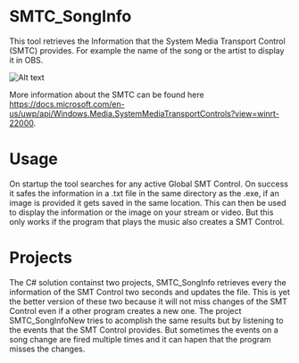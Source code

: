 # SMTC_SongInfo

This tool retrieves the Information that the System Media Transport Control (SMTC) provides. For example the name of the song or the artist to display it in OBS.

![Alt text](https://docs.microsoft.com/en-us/uwp/api/windows.media/images/smtc.png?view=winrt-22000 "System Media Transport Control")

More information about the SMTC can be found here https://docs.microsoft.com/en-us/uwp/api/Windows.Media.SystemMediaTransportControls?view=winrt-22000.

# Usage

On startup the tool searches for any active Global SMT Control. On success it safes the information in a .txt file in the same directory as the .exe, if an image is provided it gets saved in the same location.
This can then be used to display the information or the image on your stream or video. But this only works if the program that plays the music also creates a SMT Control.

# Projects

The C# solution containst two projects, SMTC_SongInfo retrieves every the information of the SMT Control two seconds and updates the file. This is yet the better version of these two because it will not miss changes of the SMT Control even if a other program creates a new one. The project SMTC_SongInfoNew tries to acomplish the same results but by listening to the events that the SMT Control provides. But sometimes the events on a song change are fired multiple times and it can hapen that the program misses the changes.
